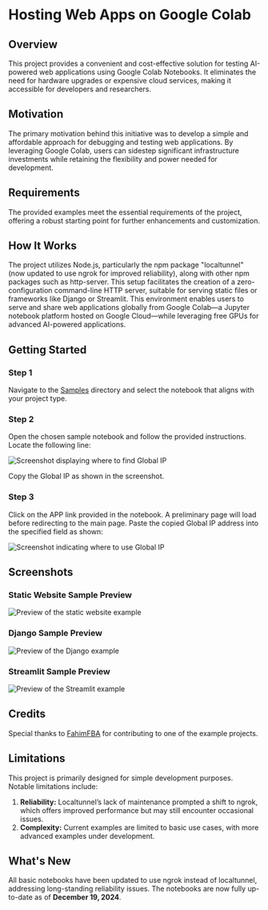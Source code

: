 # Hosting Web Apps on Google Colab

## Overview
This project provides a convenient and cost-effective solution for testing AI-powered web applications using Google Colab Notebooks. It eliminates the need for hardware upgrades or expensive cloud services, making it accessible for developers and researchers.

## Motivation
The primary motivation behind this initiative was to develop a simple and affordable approach for debugging and testing web applications. By leveraging Google Colab, users can sidestep significant infrastructure investments while retaining the flexibility and power needed for development.

## Requirements
The provided examples meet the essential requirements of the project, offering a robust starting point for further enhancements and customization.

## How It Works
The project utilizes Node.js, particularly the npm package "localtunnel" (now updated to use ngrok for improved reliability), along with other npm packages such as http-server. This setup facilitates the creation of a zero-configuration command-line HTTP server, suitable for serving static files or frameworks like Django or Streamlit. This environment enables users to serve and share web applications globally from Google Colab—a Jupyter notebook platform hosted on Google Cloud—while leveraging free GPUs for advanced AI-powered applications.

## Getting Started

### Step 1
Navigate to the [Samples](https://github.com/UndeadZed/Hosting-Web-Apps-on-Colab/tree/main/samples) directory and select the notebook that aligns with your project type.

### Step 2
Open the chosen sample notebook and follow the provided instructions. Locate the following line:

![Screenshot displaying where to find Global IP](https://github.com/UndeadZed/Hosting-Web-Apps-on-Colab/blob/main/Screenshots/IP_screeshot.png)

Copy the Global IP as shown in the screenshot.

### Step 3
Click on the APP link provided in the notebook. A preliminary page will load before redirecting to the main page. Paste the copied Global IP address into the specified field as shown:

![Screenshot indicating where to use Global IP](https://github.com/UndeadZed/Hosting-Web-Apps-on-Colab/blob/main/Screenshots/IP_usage_screenshot.png)

## Screenshots

### Static Website Sample Preview
![Preview of the static website example](https://github.com/UndeadZed/Hosting-Web-Apps-on-Colab/blob/main/Screenshots/basicWebappPreview.png)

### Django Sample Preview
![Preview of the Django example](https://github.com/UndeadZed/Hosting-Web-Apps-on-Colab/blob/main/Screenshots/DjangoPreview.png)

### Streamlit Sample Preview
![Preview of the Streamlit example](https://github.com/UndeadZed/Hosting-Web-Apps-on-Colab/blob/main/Screenshots/StreamlitPreview.png)

## Credits
Special thanks to [FahimFBA](https://github.com/FahimFBA) for contributing to one of the example projects.

## Limitations
This project is primarily designed for simple development purposes. Notable limitations include:
1. **Reliability:** Localtunnel’s lack of maintenance prompted a shift to ngrok, which offers improved performance but may still encounter occasional issues.
2. **Complexity:** Current examples are limited to basic use cases, with more advanced examples under development.

## What's New
All basic notebooks have been updated to use ngrok instead of localtunnel, addressing long-standing reliability issues. The notebooks are now fully up-to-date as of **December 19, 2024**.
